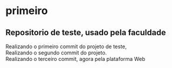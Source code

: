 # primeiro
## Repositorio de teste, usado pela faculdade
 Realizando o primeiro commit do projeto de teste, <br />
 Realizando o segundo commit do projeto. <br />
 Realizando o terceiro commit, agora pela plataforma Web<br />
